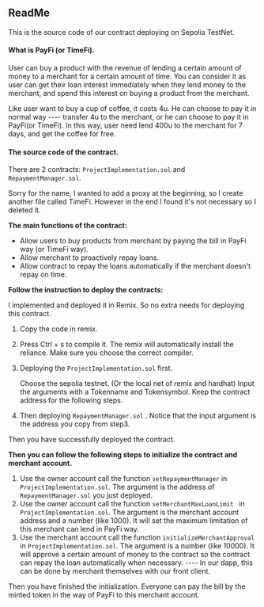 ## ReadMe

This is the source code of our contract deploying on Sepolia TestNet. 



#### What is PayFi (or TimeFi).

User can buy a product with the revenue of lending a certain amount of money to a merchant for a certain amount of time. You can consider it as user can get their loan interest immediately when they lend money to the merchant, and spend this interest on buying a product from the merchant.

Like user want to buy a cup of coffee, it costs 4u. He can choose to pay it in normal way ---- transfer 4u to the merchant, or he can choose to pay it in PayFi(or TimeFi). In this way, user need lend 400u to the merchant for 7 days, and get the coffee for free.



#### The source code of the contract.

There are 2 contracts: `ProjectImplementation.sol` and `RepaymentManager.sol`. 

Sorry for the name, I wanted to add a proxy at the beginning, so I create another file called TimeFi. However in the end I found it's not necessary so I deleted it.

**The main functions of the contract:**

- Allow users to buy products from merchant by paying the bill in PayFi way (or TimeFi way).
- Allow merchant to proactively repay loans.
- Allow contract to repay the loans automatically if the merchant doesn't repay on time.



**Follow the instruction to deploy the contracts:**

I implemented and deployed it in Remix. So no extra needs for deploying this contract.

1. Copy the code in remix.

2. Press Ctrl + s to compile it. The remix will automatically install the reliance. Make sure you choose the correct compiler.

3. Deploying the `ProjectImplementation.sol`  first. 

   Choose the sepolia testnet. (Or the local net of remix and hardhat)
   Input the arguments with a Tokenname and Tokensymbol. Keep the contract address for the following steps.

4. Then deploying `RepaymentManager.sol` . Notice that the input argument is the address you copy from step3.

Then you have successfully deployed the contract.



**Then you can follow the following steps to initialize the contract and merchant account.**

1. Use the owner account call the function `setRepaymentManager` in `ProjectImplementation.sol`. The argument is the address of `RepaymentManager.sol` you just deployed.
2. Use the owner account call the function `setMerchantMaxLoanLimit `  in  `ProjectImplementation.sol`. The argument is the merchant account address and a number (like 1000). It will set the maximum limitation of this merchant can lend in PayFi way.
3. Use the merchant account call the function `initializeMerchantApproval` in `ProjectImplementation.sol`. The argument is a number (like 10000). It will approve a certain amount of money to the contract so the contract can repay the loan automatically when necessary. ---- In our dapp, this can be done by merchant themselves with our front client.



Then you have finished the initialization. Everyone can pay the bill by the minted token in the way of PayFi to this merchant account.